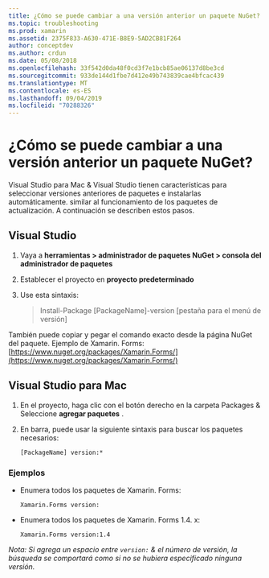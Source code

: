 ```yaml
---
title: ¿Cómo se puede cambiar a una versión anterior un paquete NuGet?
ms.topic: troubleshooting
ms.prod: xamarin
ms.assetid: 2375F833-A630-471E-B8E9-5AD2CB81F264
author: conceptdev
ms.author: crdun
ms.date: 05/08/2018
ms.openlocfilehash: 33f542d0da48f0cd3f7e1bcb85ae06137d8be3cd
ms.sourcegitcommit: 933de144d1fbe7d412e49b743839cae4bfcac439
ms.translationtype: MT
ms.contentlocale: es-ES
ms.lasthandoff: 09/04/2019
ms.locfileid: "70288326"
---
```

# <a name="how-do-i-downgrade-a-nuget-package"></a>¿Cómo se puede cambiar a una versión anterior un paquete NuGet?

Visual Studio para Mac & Visual Studio tienen características para seleccionar versiones anteriores de paquetes e instalarlas automáticamente. similar al funcionamiento de los paquetes de actualización. A continuación se describen estos pasos.

## <a name="visual-studio"></a>Visual Studio

1. Vaya a **herramientas > administrador de paquetes NuGet > consola del administrador de paquetes**
2. Establecer el proyecto en **proyecto predeterminado**
3. Use esta sintaxis:

    > Install-Package [PackageName]-version [pestaña para el menú de versión]

También puede copiar y pegar el comando exacto desde la página NuGet del paquete. Ejemplo de Xamarin. Forms:[https://www.nuget.org/packages/Xamarin.Forms/](https://www.nuget.org/packages/Xamarin.Forms/)

## <a name="visual-studio-for-mac"></a>Visual Studio para Mac

1. En el proyecto, haga clic con el botón derecho en la carpeta Packages & Seleccione **agregar paquetes** .
2. En barra, puede usar la siguiente sintaxis para buscar los paquetes necesarios:

    `[PackageName] version:*`

### <a name="examples"></a>Ejemplos 
- Enumera todos los paquetes de Xamarin. Forms: 

    `Xamarin.Forms version:`

- Enumera todos los paquetes de Xamarin. Forms 1.4. x: 

    `Xamarin.Forms version:1.4`

*Nota: Si agrega un espacio entre `version:` & el número de versión, la búsqueda se comportará como si no se hubiera especificado ninguna versión.*
